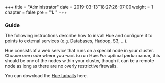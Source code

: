 +++
title = "Administrator"
date = 2019-03-13T18:27:26-07:00
weight = 1
chapter = false
pre = "<b>1. </b>"
+++

### Guide

The following instructions describe how to install Hue and configure it to points to external services
(e.g. Databases, Hadoop, S3, ...).

Hue consists of a web service that runs on a special node in your cluster.
Choose one node where you want to run Hue. For optimal performance, this should be one of the nodes
within your cluster, though it can be a remote node as long as there are no
overly restrictive firewalls.

You can download the [Hue tarballs](https://github.com/cloudera/hue/releases) here.